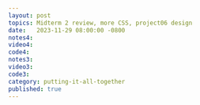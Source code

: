```yaml
---
layout: post
topics: Midterm 2 review, more CSS, project06 design
date:   2023-11-29 08:00:00 -0800
notes4: 
video4: 
code4: 
notes3: 
video3: 
code3: 
category: putting-it-all-together
published: true
---
```

